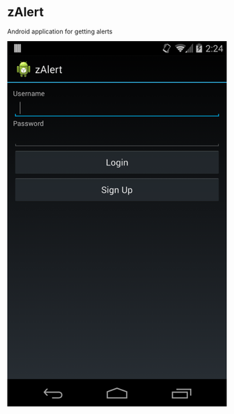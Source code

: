 zAlert
======

Android application for getting alerts 

![alt tag](https://github.com/sanjay444/zAlert/blob/master/screenShots/Screenshot_2014-02-27-14-24-02.png)
